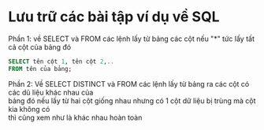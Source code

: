 # Lưu trữ các bài tập ví dụ về SQL
Phần 1: về SELECT và FROM các lệnh lấy từ bảng các cột nếu "*" tức lấy tất cả cột của bảng đó
```SQL
SELECT tên cột 1, tên cột 2,..
FROM tên của bảng;
```
Phần 2: Về SELECT DISTINCT và FROM các lệnh lấy từ bảng ra các cột có các dũ liệu khác nhau của       
bảng đó nếu lấy từ hai cột giống nhau nhưng có 1 cột dữ liệu bị trùng mà cột kia không có   
thì cũng xem như là khác nhau hoàn toàn 
